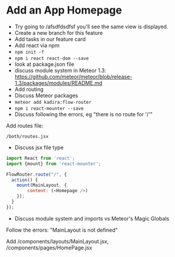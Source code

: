 # Add an App Homepage
- Try going to /afsdfdsdfsf you'll see the same view is displayed.
- Create a new branch for this feature
- Add tasks in our feature card
- Add react via npm
- ```npm init -f```
- ```npm i react react-dom --save```
- look at package.json file
- discuss module system in Meteor 1.3: https://github.com/meteor/meteor/blob/release-1.3/packages/modules/README.md
- Add routing
- Discuss Meteor packages
- ``` meteor add kadira:flow-router ```
- ``` npm i react-mounter --save ```
- Discuss following the errors, eg "there is no route for '/'"

Add routes file:

``` /both/routes.jsx ```
- Discuss jsx file type

```js
import React from 'react';
import {mount} from 'react-mounter';

FlowRouter.route("/", {
  action() {
    mount(MainLayout, {
        content: (<Homepage />)
    });
  }
});
```

- Discuss module system and imports vs Meteor's Magic Globals

Follow the errors: "MainLayout is not defined"

Add /components/layouts/MainLayout.jsx, /components/pages/HomePage.jsx






